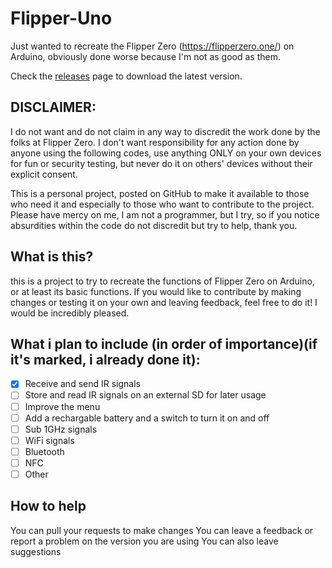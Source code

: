 # Flipper-Uno
Just wanted to recreate the Flipper Zero (https://flipperzero.one/) on Arduino, obviously done worse because I'm not as good as them.

Check the [releases](https://github.com/MatchingTitan93/Flipper-Uno/releases) page to download the latest version.

## DISCLAIMER:
I do not want and do not claim in any way to discredit the work done by the folks at Flipper Zero. I don't want responsibility for any action done by anyone using the following codes, use anything ONLY on your own devices for fun or security testing, but never do it on others' devices without their explicit consent. 

This is a personal project, posted on GitHub to make it available to those who need it and especially to those who want to contribute to the project.
Please have mercy on me, I am not a programmer, but I try, so if you notice absurdities within the code do not discredit but try to help, thank you.

## What is this?
this is a project to try to recreate the functions of Flipper Zero on Arduino, or at least its basic functions. If you would like to contribute by making changes or testing it on your own and leaving feedback, feel free to do it! I would be incredibly pleased.

## What i plan to include (in order of importance)(if it's marked, i already done it):
- [x] Receive and send IR signals
- [ ] Store and read IR signals on an external SD for later usage
- [ ] Improve the menu
- [ ] Add a rechargable battery and a switch to turn it on and off
- [ ] Sub 1GHz signals
- [ ] WiFi signals
- [ ] Bluetooth
- [ ] NFC
- [ ] Other

## How to help
You can pull your requests to make changes
You can leave a feedback or report a problem on the version you are using
You can also leave suggestions
